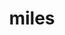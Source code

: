 ---
title: miles
meaning: soldier
ch: [ss, ss3]
pos: nounthird
genitive: militis
abbgender: m.
abbgender2: masc.
gender: masculine
declension: third
derivatives: military
six: y
---